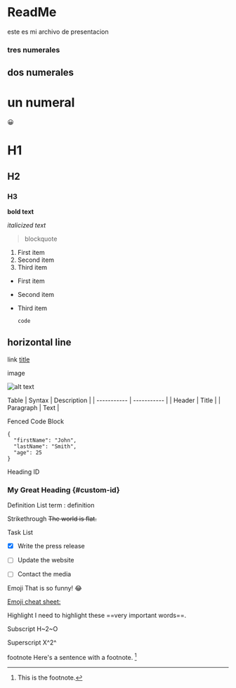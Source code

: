 # ReadMe

este es mi archivo de presentacion
### tres numerales
## dos numerales
# un numeral


😀

# H1
## H2
### H3

**bold text**

*italicized text*

> blockquote
>

1. First item
2. Second item
3. Third item

- First item
- Second item
- Third item

  `code`

horizontal line
  ---

  link
  [title](https://www.example.com)


  image

  ![alt text](image.jpg)


  Table
  | Syntax | Description |
| ----------- | ----------- |
| Header | Title |
| Paragraph | Text | 


Fenced Code Block


```
{
  "firstName": "John",
  "lastName": "Smith",
  "age": 25
}
```


Heading ID
### My Great Heading {#custom-id}

Definition List
term
: definition

Strikethrough
~~The world is flat.~~

Task List
- [x] Write the press release
- [ ] Update the website
- [ ] Contact the media 


Emoji
That is so funny! :joy: 

 
[Emoji cheat sheet:](https://www.webfx.com/tools/emoji-cheat-sheet/)

Highlight
I need to highlight these ==very important words==. 

Subscript 	H~2~O

Superscript 	X^2^ 






footnote
Here's a sentence with a footnote. [^1]

[^1]: This is the footnote. 

